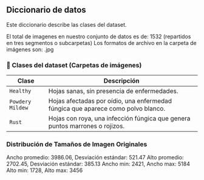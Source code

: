 
## Diccionario de datos

Este diccionario describe las clases del dataset.

El total de imagenes en nuestro conjunto de datos es de: 1532 (repartidos en tres segmentos o subcarpetas)
Los formatos de archivo en la carpeta de imágenes son: .jpg

### 📁 Clases del dataset (Carpetas de imágenes)

| Clase                  | Descripción                                       |
|------------------------|---------------------------------------------------|
| `Healthy`              | Hojas sanas, sin presencia de enfermedades.      |
| `Powdery Mildew`       | Hojas afectadas por oídio, una enfermedad fúngica que aparece como polvo blanco. |
| `Rust`                 | Hojas con roya, una infección fúngica que genera puntos marrones o rojizos. |


### Distribución de Tamaños de Imagen Originales
Ancho promedio: 3986.06, Desviación estándar: 521.47
Alto promedio: 2702.45, Desviación estándar: 385.13
Ancho min: 2421, Ancho max: 5184
Alto min: 1728, Alto max: 3456

